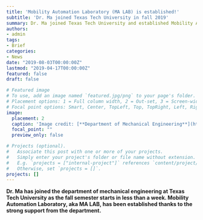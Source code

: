 ```yaml
---
title: 'Mobility Automation Laboratory (MA LAB) is established!'
subtitle: 'Dr. Ma joined Texas Tech University in fall 2019'
summary: Dr. Ma joined Texas Tech University and established Mobility Automation Laboratory (MA LAB)
authors:
- admin
tags:
- Brief
categories:
- News
date: "2019-08-03T00:00:00Z"
lastmod: "2019-04-17T00:00:00Z"
featured: false
draft: false

# Featured image
# To use, add an image named `featured.jpg/png` to your page's folder.
# Placement options: 1 = Full column width, 2 = Out-set, 3 = Screen-width
# Focal point options: Smart, Center, TopLeft, Top, TopRight, Left, Right, BottomLeft, Bottom, BottomRight
image:
  placement: 2
  caption: 'Image credit: [**Department of Mechanical Engineering**](https://www.depts.ttu.edu/me/)'
  focal_point: ""
  preview_only: false

# Projects (optional).
#   Associate this post with one or more of your projects.
#   Simply enter your project's folder or file name without extension.
#   E.g. `projects = ["internal-project"]` references `content/project/deep-learning/index.md`.
#   Otherwise, set `projects = []`.
projects: []
---
```


**Dr. Ma has joined the department of mechanical engineering at Texas Tech University as the fall semester starts in less than a week. Mobility Automation Laboratory, aka MA LAB, has been established thanks to the strong support from the department.**
